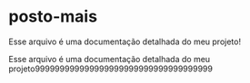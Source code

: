 # posto-mais

Esse arquivo é uma documentação detalhada do meu projeto!


Esse arquivo é uma documentação detalhada do meu projeto999999999999999999999999999999999999
